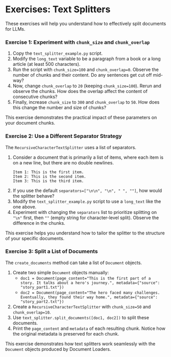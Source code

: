 # Exercises: Text Splitters

These exercises will help you understand how to effectively split documents for LLMs.

### Exercise 1: Experiment with `chunk_size` and `chunk_overlap`

1.  Copy the `text_splitter_example.py` script.
2.  Modify the `long_text` variable to be a paragraph from a book or a long article (at least 500 characters).
3.  Run the script with `chunk_size=100` and `chunk_overlap=0`. Observe the number of chunks and their content. Do any sentences get cut off mid-way?
4.  Now, change `chunk_overlap` to `20` (keeping `chunk_size=100`). Rerun and observe the chunks. How does the overlap affect the content of consecutive chunks?
5.  Finally, increase `chunk_size` to `300` and `chunk_overlap` to `50`. How does this change the number and size of chunks?

This exercise demonstrates the practical impact of these parameters on your document chunks.

### Exercise 2: Use a Different Separator Strategy

The `RecursiveCharacterTextSplitter` uses a list of separators.

1.  Consider a document that is primarily a list of items, where each item is on a new line, but there are no double newlines.
    ```
    Item 1: This is the first item.
    Item 2: This is the second item.
    Item 3: This is the third item.
    ```
2.  If you use the default `separators=["\n\n", "\n", " ", ""]`, how would the splitter behave?
3.  Modify the `text_splitter_example.py` script to use a `long_text` like the one above.
4.  Experiment with changing the `separators` list to prioritize splitting on `"\n"` first, then `""` (empty string for character-level split). Observe the difference in the chunks.

This exercise helps you understand how to tailor the splitter to the structure of your specific documents.

### Exercise 3: Split a List of Documents

The `create_documents` method can take a list of `Document` objects.

1.  Create two simple `Document` objects manually:
    *   `doc1 = Document(page_content="This is the first part of a story. It talks about a hero's journey.", metadata={"source": "story_part1.txt"})`
    *   `doc2 = Document(page_content="The hero faced many challenges. Eventually, they found their way home.", metadata={"source": "story_part2.txt"})`
2.  Create a `RecursiveCharacterTextSplitter` with `chunk_size=50` and `chunk_overlap=10`.
3.  Use `text_splitter.split_documents([doc1, doc2])` to split these documents.
4.  Print the `page_content` and `metadata` of each resulting chunk. Notice how the original metadata is preserved for each chunk.

This exercise demonstrates how text splitters work seamlessly with the `Document` objects produced by Document Loaders.
